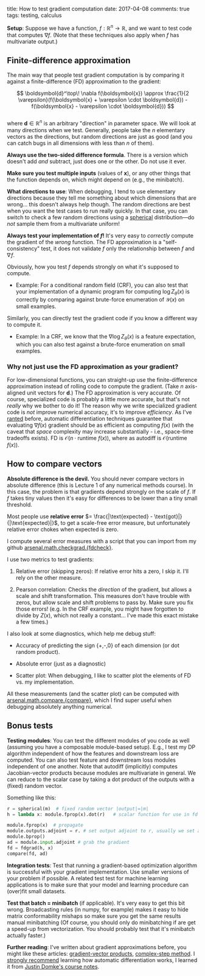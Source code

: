 title: How to test gradient computation
date: 2017-04-08
comments: true
tags: testing, calculus

<!--
**Who should read this?** Nowadays, you're probably just using automatic
differentiation to compute the gradient of whatever function you're using. If
that's you and you trust your software package wholeheartedly, then you probably
don't need to read this. If you're rolling your own module/Op to put in to an
auto-diff library, then you should read this. I find that none of the available
libraries are any good for differentiating dynamic programs, so I still find
this stuff useful. You'll probably have to write gradient code without the aid
of an autodiff library someday... So either way, knowing this stuff is good for
you. To answer the question, everyone.
-->

**Setup**: Suppose we have a function, $f: \mathbb{R}^n \rightarrow \mathbb{R}$,
and we want to test code that computes $\nabla f$. (Note that these techniques
also apply when $f$ has multivariate output.)


## Finite-difference approximation

The main way that people test gradient computation is by comparing it against a
finite-difference (FD) approximation to the gradient:

$$
\boldsymbol{d}^\top\! \nabla f(\boldsymbol{x}) \approx \frac{1}{2 \varepsilon}(f(\boldsymbol{x} + \varepsilon \cdot \boldsymbol{d}) - f(\boldsymbol{x} - \varepsilon \cdot \boldsymbol{d}))
$$
<br/>
where $\boldsymbol{d} \in \mathbb{R}^n$ is an arbitrary "direction" in parameter
space. We will look at many directions when we test. Generally, people take the
$n$ elementary vectors as the directions, but random directions are just as good
(and you can catch bugs in all dimensions with less than $n$ of them).

**Always use the two-sided difference formula**. There is a version which
doesn't add *and* subtract, just does one or the other. Do not use it ever.

**Make sure you test multiple inputs** (values of $\boldsymbol{x}$), or any
other things that the function depends on, which might depend on (e.g., the
minibatch).

**What directions to use**: When debugging, I tend to use elementary directions
because they tell me something about which dimensions that are wrong... this
doesn't always help though. The random directions are best when you want the
test cases to run really quickly. In that case, you can switch to check a few
random directions using a
[spherical](https://github.com/timvieira/arsenal/blob/master/arsenal/math/util.py)
distribution&mdash;do *not* sample them from a multivariate uniform!

**Always test your implementation of $f$!** It's very easy to *correctly*
  compute the gradient of the *wrong* function. The FD approximation is a
  "self-consistency" test, it does not validate $f$ only the relationship
  between $f$ and $\nabla\! f$.

Obviously, how you test $f$ depends strongly on what it's supposed to compute.

 - Example: For a conditional random field (CRF), you can also test that your
   implementation of a dynamic program for computing $\log Z_\theta(x)$ is
   correctly by comparing against brute-force enumeration of $\mathcal{Y}(x)$ on
   small examples.

Similarly, you can directly test the gradient code if you know a different way
to compute it.

 - Example: In a CRF, we know that the $\nabla \log Z_\theta(x)$ is a feature
   expectation, which you can also test against a brute-force enumeration on
   small examples.


### Why not just use the FD approximation as your gradient?

For low-dimensional functions, you can straight-up use the finite-difference
approximation instead of rolling code to compute the gradient. (Take $n$
axis-aligned unit vectors for $\boldsymbol{d}$.) The FD approximation is very
accurate. Of course, specialized code is probably a little more accurate, but
that's not *really* why we bother to do it! The reason why we write specialized
gradient code is *not* improve numerical accuracy, it's to improve
*efficiency*. As I've
[ranted](http://timvieira.github.io/blog/post/2016/09/25/evaluating-fx-is-as-fast-as-fx/)
before, automatic differentiation techniques guarantee that evaluating $\nabla
f(x)$ gradient should be as efficient as computing $f(x)$ (with the caveat that
*space* complexity may increase substantially - i.e., space-time tradeoffs
exists). FD is $\mathcal{O}(n \cdot \textrm{runtime } f(x))$, where as autodiff
is $\mathcal{O}(\textrm{runtime } f(x))$.


How to compare vectors
----------------------

**Absolute difference is the devil.** You should never compare vectors in
absolute difference (this is Lecture 1 of any numerical methods course). In this
case, the problem is that gradients depend strongly on the scale of $f$. If $f$
takes tiny values then it's easy for differences to be lower than a tiny small
threshold.

Most people use **relative error** $= \frac{|\text{expected} -
\text{got}|}{|\text{expected}|}$, to get a scale-free error measure, but
unfortunately relative error chokes when $\text{expected}$ is zero.

I compute several error measures with a script that you can import from my
github
[arsenal.math.checkgrad.{fdcheck}](https://github.com/timvieira/arsenal/blob/master/arsenal/math/checkgrad.py).

I use two metrics to test gradients:

1. Relative error (skipping zeros): If relative error hits a zero, I skip
   it. I'll rely on the other measure.

2. Pearson correlation: Checks the *direction* of the gradient, but allows a
   scale and shift transformation. This measures don't have trouble with zeros,
   but allow scale and shift problems to pass by. Make sure you fix those
   errors! (e.g. In the CRF example, you might have forgotten to divide by
   $Z(x)$, which not really a constant... I've made this exact mistake a few
   times.)

I also look at some diagnostics, which help me debug stuff:

* Accuracy of predicting the sign {+,-,0} of each dimension (or dot random product).

* Absolute error (just as a diagnostic)

* Scatter plot: When debugging, I like to scatter plot the elements of FD vs. my
  implementation.

All these measurements (and the scatter plot) can be computed with
[arsenal.math.compare.{compare}](https://github.com/timvieira/arsenal/blob/master/arsenal/math/compare.py),
which I find super useful when debugging absolutely anything numerical.


## Bonus tests

**Testing modules**: You can test the different modules of you code as well
(assuming you have a composable module-based setup). E.g., I test my DP
algorithm independent of how the features and downstream loss are computed. You
can also test feature and downstream loss modules independent of one
another. Note that autodiff (implicitly) computes Jacobian-vector products
because modules are multivariate in general. We can reduce to the scalar case by
taking a dot product of the outputs with a (fixed) random vector.

Something like this:
```python
r = spherical(m)  # fixed random vector |output|=|m|
h = lambda x: module.fprop(x).dot(r)   # scalar function for use in fd

module.fprop(x)  # propagate
module.outputs.adjoint = r. # set output adjoint to r, usually we set adjoint of scalar output=1
module.bprop()
ad = module.input.adjoint # grab the gradient
fd = fdgrad(h, x)
compare(fd, ad)
```

**Integration tests**: Test that running a gradient-based optimization algorithm
is successful with your gradient implementation. Use smaller versions of your
problem if possible. A related test test for machine learning applications is to
make sure that your model and learning procedure can (over)fit small
datasets.

**Test that batch = minibatch** (if applicable). It's very easy to get this bit
wrong. Broadcasting rules (in numpy, for example) makes it easy to hide matrix
conformability mishaps so make sure you get the same results manual minibatching
(Of course, you should only do minibatching if are get a speed-up from
vectorization. You should probably test that it's minibatch actually faster.)

<!--
Other common sources of bugs

* Really look over your test cases. I often find that my errors are actually in
  the test case themselves because either (1) I wrote it really quickly with
  less care than the difficult function/gradient, or (2) there is a gap between
  "what I want it to do" and "what I told it to do".

* Random search in the space of programs can result in overfitting! This is a
  general problem with test-driven development that always applies. If you are
  hamfistedly twiddling bits of your code without thinking about why things
  work, you can trick almost any test.
-->

**Further reading**: I've written about gradient approximations before, you
might like these articles:
[gradient-vector products](http://timvieira.github.io/blog/post/2014/02/10/gradient-vector-product/),
[complex-step method](http://timvieira.github.io/blog/post/2014/08/07/complex-step-derivative/). I
[strongly recommend](http://timvieira.github.io/blog/post/2016/09/25/evaluating-fx-is-as-fast-as-fx/)
learning how automatic differentiation works, I learned it from
[Justin Domke's course notes](https://people.cs.umass.edu/~domke/courses/sml2011/08autodiff_nnets.pdf).
